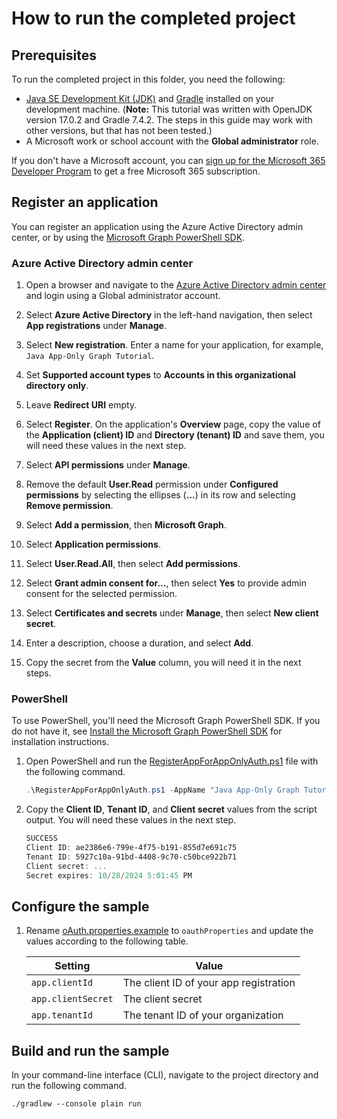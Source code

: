 # How to run the completed project

## Prerequisites

To run the completed project in this folder, you need the following:

- [Java SE Development Kit (JDK)](https://java.com/en/download/faq/develop.xml) and [Gradle](https://gradle.org/) installed on your development machine. (**Note:** This tutorial was written with OpenJDK version 17.0.2 and Gradle 7.4.2. The steps in this guide may work with other versions, but that has not been tested.)
- A Microsoft work or school account with the **Global administrator** role.

If you don't have a Microsoft account, you can [sign up for the Microsoft 365 Developer Program](https://developer.microsoft.com/microsoft-365/dev-program) to get a free Microsoft 365 subscription.

## Register an application

You can register an application using the Azure Active Directory admin center, or by using the [Microsoft Graph PowerShell SDK](https://learn.microsoft.com/graph/powershell/get-started).

### Azure Active Directory admin center

1. Open a browser and navigate to the [Azure Active Directory admin center](https://aad.portal.azure.com) and login using a Global administrator account.

1. Select **Azure Active Directory** in the left-hand navigation, then select **App registrations** under **Manage**.

1. Select **New registration**. Enter a name for your application, for example, `Java App-Only Graph Tutorial`.

1. Set **Supported account types** to **Accounts in this organizational directory only**.

1. Leave **Redirect URI** empty.

1. Select **Register**. On the application's **Overview** page, copy the value of the **Application (client) ID** and **Directory (tenant) ID** and save them, you will need these values in the next step.

1. Select **API permissions** under **Manage**.

1. Remove the default **User.Read** permission under **Configured permissions** by selecting the ellipses (**...**) in its row and selecting **Remove permission**.

1. Select **Add a permission**, then **Microsoft Graph**.

1. Select **Application permissions**.

1. Select **User.Read.All**, then select **Add permissions**.

1. Select **Grant admin consent for...**, then select **Yes** to provide admin consent for the selected permission.

1. Select **Certificates and secrets** under **Manage**, then select **New client secret**.

1. Enter a description, choose a duration, and select **Add**.

1. Copy the secret from the **Value** column, you will need it in the next steps.

### PowerShell

To use PowerShell, you'll need the Microsoft Graph PowerShell SDK. If you do not have it, see [Install the Microsoft Graph PowerShell SDK](https://learn.microsoft.com/graph/powershell/installation) for installation instructions.

1. Open PowerShell and run the [RegisterAppForAppOnlyAuth.ps1](RegisterAppForAppOnlyAuth.ps1) file with the following command.

    ```powershell
    .\RegisterAppForAppOnlyAuth.ps1 -AppName "Java App-Only Graph Tutorial" -GraphScopes "User.Read.All"
    ```

1. Copy the **Client ID**, **Tenant ID**, and **Client secret** values from the script output. You will need these values in the next step.

    ```powershell
    SUCCESS
    Client ID: ae2386e6-799e-4f75-b191-855d7e691c75
    Tenant ID: 5927c10a-91bd-4408-9c70-c50bce922b71
    Client secret: ...
    Secret expires: 10/28/2024 5:01:45 PM
    ```

## Configure the sample

1. Rename [oAuth.properties.example](./graphapponlytutorial/app/src/main/resources/graphapponlytutorial/oAuth.properties.example) to `oauthProperties` and update the values according to the following table.

    | Setting | Value |
    |---------|-------|
    | `app.clientId` | The client ID of your app registration |
    | `app.clientSecret` | The client secret |
    | `app.tenantId` | The tenant ID of your organization |

## Build and run the sample

In your command-line interface (CLI), navigate to the project directory and run the following command.

```Shell
./gradlew --console plain run
```
